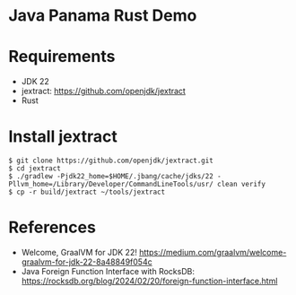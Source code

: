 Java Panama Rust Demo
===================

      
# Requirements

* JDK 22
* jextract: https://github.com/openjdk/jextract
* Rust

# Install jextract

```shell
$ git clone https://github.com/openjdk/jextract.git
$ cd jextract
$ ./gradlew -Pjdk22_home=$HOME/.jbang/cache/jdks/22 -Pllvm_home=/Library/Developer/CommandLineTools/usr/ clean verify
$ cp -r build/jextract ~/tools/jextract
```

# References

* Welcome, GraalVM for JDK 22! https://medium.com/graalvm/welcome-graalvm-for-jdk-22-8a48849f054c
* Java Foreign Function Interface with RocksDB: https://rocksdb.org/blog/2024/02/20/foreign-function-interface.html
